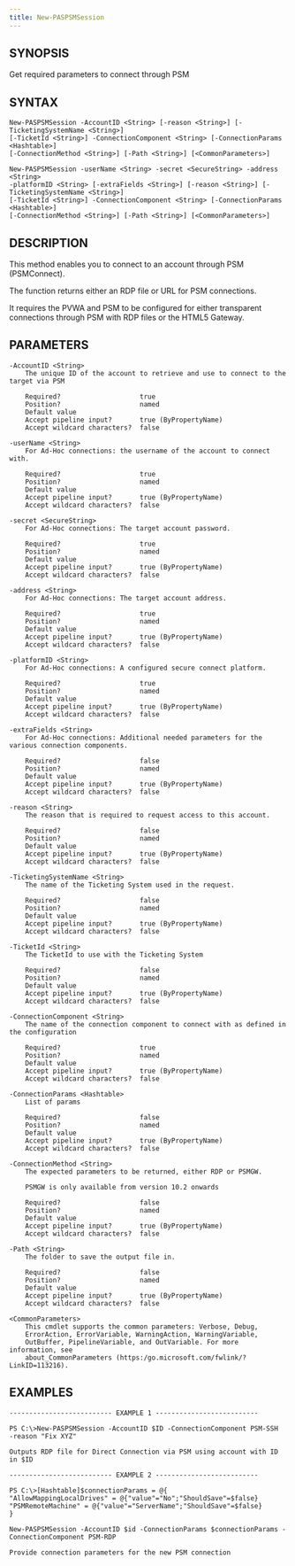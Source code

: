 ```yaml
---
title: New-PASPSMSession
---
```


## SYNOPSIS

Get required parameters to connect through PSM

## SYNTAX

    New-PASPSMSession -AccountID <String> [-reason <String>] [-TicketingSystemName <String>]
    [-TicketId <String>] -ConnectionComponent <String> [-ConnectionParams <Hashtable>]
    [-ConnectionMethod <String>] [-Path <String>] [<CommonParameters>]

    New-PASPSMSession -userName <String> -secret <SecureString> -address <String>
    -platformID <String> [-extraFields <String>] [-reason <String>] [-TicketingSystemName <String>]
    [-TicketId <String>] -ConnectionComponent <String> [-ConnectionParams <Hashtable>]
    [-ConnectionMethod <String>] [-Path <String>] [<CommonParameters>]

## DESCRIPTION

This method enables you to connect to an account through PSM (PSMConnect).

The function returns either an RDP file or URL for PSM connections.

It requires the PVWA and PSM to be configured for either transparent connections through PSM with
RDP files or the HTML5 Gateway.

## PARAMETERS

    -AccountID <String>
        The unique ID of the account to retrieve and use to connect to the target via PSM

        Required?                    true
        Position?                    named
        Default value
        Accept pipeline input?       true (ByPropertyName)
        Accept wildcard characters?  false

    -userName <String>
        For Ad-Hoc connections: the username of the account to connect with.

        Required?                    true
        Position?                    named
        Default value
        Accept pipeline input?       true (ByPropertyName)
        Accept wildcard characters?  false

    -secret <SecureString>
        For Ad-Hoc connections: The target account password.

        Required?                    true
        Position?                    named
        Default value
        Accept pipeline input?       true (ByPropertyName)
        Accept wildcard characters?  false

    -address <String>
        For Ad-Hoc connections: The target account address.

        Required?                    true
        Position?                    named
        Default value
        Accept pipeline input?       true (ByPropertyName)
        Accept wildcard characters?  false

    -platformID <String>
        For Ad-Hoc connections: A configured secure connect platform.

        Required?                    true
        Position?                    named
        Default value
        Accept pipeline input?       true (ByPropertyName)
        Accept wildcard characters?  false

    -extraFields <String>
        For Ad-Hoc connections: Additional needed parameters for the various connection components.

        Required?                    false
        Position?                    named
        Default value
        Accept pipeline input?       true (ByPropertyName)
        Accept wildcard characters?  false

    -reason <String>
        The reason that is required to request access to this account.

        Required?                    false
        Position?                    named
        Default value
        Accept pipeline input?       true (ByPropertyName)
        Accept wildcard characters?  false

    -TicketingSystemName <String>
        The name of the Ticketing System used in the request.

        Required?                    false
        Position?                    named
        Default value
        Accept pipeline input?       true (ByPropertyName)
        Accept wildcard characters?  false

    -TicketId <String>
        The TicketId to use with the Ticketing System

        Required?                    false
        Position?                    named
        Default value
        Accept pipeline input?       true (ByPropertyName)
        Accept wildcard characters?  false

    -ConnectionComponent <String>
        The name of the connection component to connect with as defined in the configuration

        Required?                    true
        Position?                    named
        Default value
        Accept pipeline input?       true (ByPropertyName)
        Accept wildcard characters?  false

    -ConnectionParams <Hashtable>
        List of params

        Required?                    false
        Position?                    named
        Default value
        Accept pipeline input?       true (ByPropertyName)
        Accept wildcard characters?  false

    -ConnectionMethod <String>
        The expected parameters to be returned, either RDP or PSMGW.

        PSMGW is only available from version 10.2 onwards

        Required?                    false
        Position?                    named
        Default value
        Accept pipeline input?       true (ByPropertyName)
        Accept wildcard characters?  false

    -Path <String>
        The folder to save the output file in.

        Required?                    false
        Position?                    named
        Default value
        Accept pipeline input?       true (ByPropertyName)
        Accept wildcard characters?  false

    <CommonParameters>
        This cmdlet supports the common parameters: Verbose, Debug,
        ErrorAction, ErrorVariable, WarningAction, WarningVariable,
        OutBuffer, PipelineVariable, and OutVariable. For more information, see
        about_CommonParameters (https:/go.microsoft.com/fwlink/?LinkID=113216).

## EXAMPLES

    -------------------------- EXAMPLE 1 --------------------------

    PS C:\>New-PASPSMSession -AccountID $ID -ConnectionComponent PSM-SSH
    -reason "Fix XYZ"

    Outputs RDP file for Direct Connection via PSM using account with ID in $ID

    -------------------------- EXAMPLE 2 --------------------------

    PS C:\>[Hashtable]$connectionParams = @{
    "AllowMappingLocalDrives" = @{"value"="No";"ShouldSave"=$false}
    "PSMRemoteMachine" = @{"value"="ServerName";"ShouldSave"=$false}
    }

    New-PASPSMSession -AccountID $id -ConnectionParams $connectionParams -ConnectionComponent PSM-RDP

    Provide connection parameters for the new PSM connection
